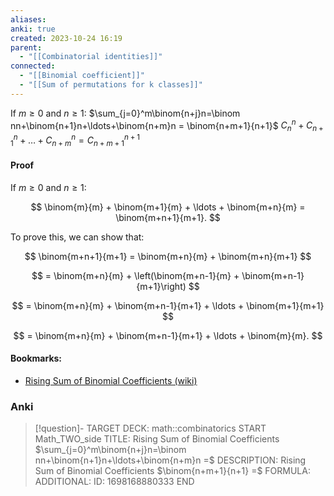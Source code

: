 ```yaml
---
aliases: 
anki: true
created: 2023-10-24 16:19
parent:
  - "[[Combinatorial identities]]"
connected:
  - "[[Binomial coefficient]]"
  - "[[Sum of permutations for k classes]]"
---
```


$\mathrm{If~} m \geq 0 \mathrm{~and~} n \geq 1{:}$
$\sum_{j=0}^m\binom{n+j}n=\binom nn+\binom{n+1}n+\ldots+\binom{n+m}n = \binom{n+m+1}{n+1}$
$C_n^n + C_{n+1}^n + \ldots + C_{n+m}^n = C_{n+m+1}^{n+1}$
#### Proof
If $m \geq 0$ and $n \geq 1$:

$$
\binom{m}{m} + \binom{m+1}{m} + \ldots + \binom{m+n}{m} = \binom{m+n+1}{m+1}.
$$

To prove this, we can show that:

$$
\binom{m+n+1}{m+1} = \binom{m+n}{m} + \binom{m+n}{m+1}
$$

$$
= \binom{m+n}{m} + \left(\binom{m+n-1}{m} + \binom{m+n-1}{m+1}\right)
$$

$$
= \binom{m+n}{m} + \binom{m+n-1}{m+1} + \ldots + \binom{m+1}{m+1}
$$

$$
= \binom{m+n}{m} + \binom{m+n-1}{m+1} + \ldots + \binom{m}{m}.
$$


#### Bookmarks:
- [Rising Sum of Binomial Coefficients (wiki)](https://proofwiki.org/wiki/Rising_Sum_of_Binomial_Coefficients "Rising Sum of Binomial Coefficients")


### Anki
> [!question]-
TARGET DECK: math::combinatorics
START
Math_TWO_side
TITLE: Rising Sum of Binomial Coefficients 
$\sum_{j=0}^m\binom{n+j}n=\binom nn+\binom{n+1}n+\ldots+\binom{n+m}n =$
DESCRIPTION: Rising Sum of Binomial Coefficients
$\binom{n+m+1}{n+1} =$
FORMULA: 
ADDITIONAL:
ID: 1698168880333
END











